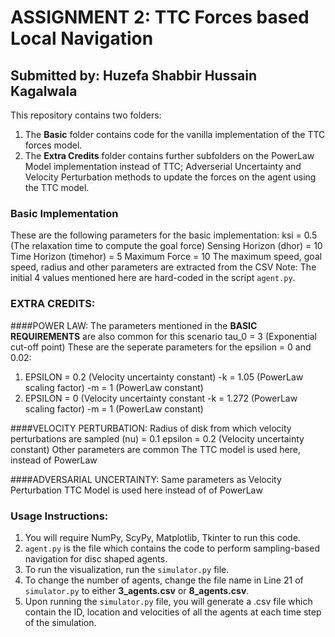 # ASSIGNMENT 2: TTC Forces based Local Navigation
## Submitted by: Huzefa Shabbir Hussain Kagalwala

This repository contains two folders:
1. The **Basic** folder contains code for the vanilla implementation of the TTC forces model.
2. The **Extra Credits** folder contains further subfolders on the PowerLaw Model implementation instead of TTC; Adverserial Uncertainty and Velocity Perturbation methods to update the forces on the agent using the TTC model.

### Basic Implementation
These are the following parameters for the basic implementation:
ksi = 0.5 (The relaxation time to compute the goal force)
Sensing Horizon (dhor) = 10
Time Horizon (timehor) = 5
Maximum Force = 10
The maximum speed, goal speed, radius and other parameters are extracted from the CSV
Note: The initial 4 values mentioned here are hard-coded in the script `agent.py`.

### EXTRA CREDITS:

####POWER LAW:
The parameters mentioned in the **BASIC REQUIREMENTS** are also common for this scenario
tau_0 = 3 (Exponential cut-off point)
These are the seperate parameters for the epsilion = 0 and 0.02:
1. EPSILON = 0.2 (Velocity uncertainty constant)
   -k = 1.05 (PowerLaw scaling factor)
   -m = 1 (PowerLaw constant)
2. EPSILON = 0 (Velocity uncertainty constant
   -k = 1.272 (PowerLaw scaling factor)
   -m = 1 (PowerLaw constant)

####VELOCITY PERTURBATION:
Radius of disk from which velocity perturbations are sampled (nu) = 0.1
epsilon = 0.2 (Velocity uncertainty constant)
Other parameters are common
The TTC model is used here, instead of PowerLaw

####ADVERSARIAL UNCERTAINTY:
Same parameters as Velocity Perturbation
TTC Model is used here instead of of PowerLaw

### Usage Instructions:
1. You will require NumPy, ScyPy, Matplotlib, Tkinter to run this code.
2. `agent.py` is the file which contains the code to perform sampling-based navigation for disc shaped agents.
3. To run the visualization, run the `simulator.py` file.
4. To change the number of agents, change the file name in Line 21 of `simulator.py` to either **3_agents.csv** or **8_agents.csv**.
5. Upon running the `simulator.py` file, you will generate a .csv file which contain the ID, location and velocities of all the agents at each time step of the simulation.
